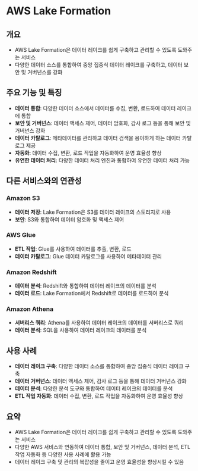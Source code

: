 # AWS Lake Formation

## 개요
- AWS Lake Formation은 데이터 레이크를 쉽게 구축하고 관리할 수 있도록 도와주는 서비스
- 다양한 데이터 소스를 통합하여 중앙 집중식 데이터 레이크를 구축하고, 데이터 보안 및 거버넌스를 강화

## 주요 기능 및 특징
- **데이터 통합**: 다양한 데이터 소스에서 데이터를 수집, 변환, 로드하여 데이터 레이크에 통합
- **보안 및 거버넌스**: 데이터 액세스 제어, 데이터 암호화, 감사 로그 등을 통해 보안 및 거버넌스 강화
- **데이터 카탈로그**: 메타데이터를 관리하고 데이터 검색을 용이하게 하는 데이터 카탈로그 제공
- **자동화**: 데이터 수집, 변환, 로드 작업을 자동화하여 운영 효율성 향상
- **유연한 데이터 처리**: 다양한 데이터 처리 엔진과 통합하여 유연한 데이터 처리 가능

## 다른 서비스와의 연관성
### Amazon S3
- **데이터 저장**: Lake Formation은 S3를 데이터 레이크의 스토리지로 사용
- **보안**: S3와 통합하여 데이터 암호화 및 액세스 제어

### AWS Glue
- **ETL 작업**: Glue를 사용하여 데이터를 추출, 변환, 로드
- **데이터 카탈로그**: Glue 데이터 카탈로그를 사용하여 메타데이터 관리

### Amazon Redshift
- **데이터 분석**: Redshift와 통합하여 데이터 레이크의 데이터를 분석
- **데이터 로드**: Lake Formation에서 Redshift로 데이터를 로드하여 분석

### Amazon Athena
- **서버리스 쿼리**: Athena를 사용하여 데이터 레이크의 데이터를 서버리스로 쿼리
- **데이터 분석**: SQL을 사용하여 데이터 레이크의 데이터를 분석

## 사용 사례
- **데이터 레이크 구축**: 다양한 데이터 소스를 통합하여 중앙 집중식 데이터 레이크 구축
- **데이터 거버넌스**: 데이터 액세스 제어, 감사 로그 등을 통해 데이터 거버넌스 강화
- **데이터 분석**: 다양한 분석 도구와 통합하여 데이터 레이크의 데이터를 분석
- **ETL 작업 자동화**: 데이터 수집, 변환, 로드 작업을 자동화하여 운영 효율성 향상

## 요약
- AWS Lake Formation은 데이터 레이크를 쉽게 구축하고 관리할 수 있도록 도와주는 서비스
- 다양한 AWS 서비스와 연동하여 데이터 통합, 보안 및 거버넌스, 데이터 분석, ETL 작업 자동화 등 다양한 사용 사례에 활용 가능
- 데이터 레이크 구축 및 관리의 복잡성을 줄이고 운영 효율성을 향상시킬 수 있음